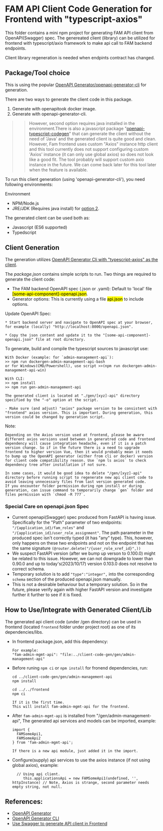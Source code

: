 # FAM API Client Code Generation for Frontend with "typescript-axios"

This folder contains a mini npm project for generating FAM API client from OpenAPI(Swagger) spec. The genereated client (library) can be utilized for frontend with typescript/axio framework to make api call to FAM backend endpoints.

Client library regeneration is needed when endpints contract has changed.

## Package/Tool choice
This is using the popular [OpenAPI Generator/openapi-generator-cli](https://openapi-generator.tech/docs/installation) for generation.

There are two ways to generate the client code in this package.
1. Generate with openapitook docker image.
2. Generate with openapi-generator-cli.
>> However, second option requires java installed in the environment.There is also a javascript package "[openapi-typescript-codegen](https://www.npmjs.com/package/openapi-typescript-codegen)" that can generate the client without the need of 'Java' and the generated client is quite good and clean. However, Fam frontend uses custom "Axios" instance http client and this tool currently does not support configuring custom 'Axios' instance (it can only use global axios) so does not look like a good fit. The tool probably will support custom axio instance in the future. We can come back later for this tool later when the feature is available.

To run this client generation (using 'openapi-generator-cli'), you need following environments:

Environment
* NPM/Node.js
* JRE/JDK (Requires java install) for <ins>option 2</ins>.

The generated client can be used both as:
* Javascript (ES6 supported)
* Typedscript

## Client Generation

The generation utilizes [OpenAPI Generator Cli with "typescript-axios" as the client](https://openapi-generator.tech/docs/generators/typescript-axios).

The *package.json* contains simple scripts to run.
Two things are required to generate the client code:
* The FAM backend OpenAPI spec (.json or .yaml): Default to 'local' file <mark>[some-api-component]-openapi.json</mark>.
* Generator options: This is currently using a file <mark>api.json</mark> to include options.

Update OpenAPI Spec:
```
* Start backend server and navigate to OpenAPI spec at your browser, for example (locally) "http://localhost:8000/openapi.json".

* Copy the json content and update it to the "[some-api-component]-openapi.json" file at root directory.
```

To generate, build and compile the typescript sources to javascript use:
```
With Docker (example: for `admin-management-api`):
>> npm run dockergen-admin-management-api-bash
or for Windows(CMD/Powershell), use script >>(npm run dockergen-admin-management-api-win)

With CLI:
>> npm install
>> npm run gen-admin-management-api

The generated client is located at "./gen/[xyz]-api" directory specified by the "-o" option at the script.

- Make sure (and adjust) "axios" package version to be consistent with "frontend" axios version. This is important. During generation, this version could be changed by generation script.
```

Note:

```
Depending on the Axios version used at frontend, please be aware different axios versions used between in generatred code and frontend dependency will cause integration headache, even if it is a patch version change. So if in the future there is a need to upgrade frontend to higher version Vue, then it would probably mean it needs to bump up the OpenAPI generator (either from cli or docker) version for client code compatibility reason. Use `npm ls axios` to check dependency tree after installation if not sure.
```

```
In some cases, it would be good idea to delete "/gen/[xyz]-api" directory before running script to regenerate new api client code to avoid leaving unnecessary files from last version generated code.
If you encounter folder permission during npm install or during generation, can issue command to temporarily change `gen` folder and files permission with `chmod -R 777`.
```
### Special Care on openapi.json Spec
* Current openapi(Swagger) spec produced from FastAPI is having issue. Specifically for the "Path" parameter of two endpoints: `"/{application_id}/fam_roles"` and `"/{application_id}/user_role_assignment"`. The path parameter in the produced spec isn't correctly typed (it has "any" type). This, however, only happens on these two endpoints and not on the endpoint that has the same signature `(@router.delete("/{user_role_xref_id}",))`
* We suspect FastAPI version (after we bump up verson to 0.100.0) might be related to this issue. However, we can not downgrade to lower than 0.90.0 and up to today's(2023/10/17) version 0.103.0 does not resolve to correct schema.
* Temporary solution is to add `"type":"integer",` into the corresponding `schema` section of the produced openapi.json manually.
* This is not a desirable behaviour but a temporary solution. So in the future, please verify again with higher FastAPI version and investigate further it further to see if it is fixed.

## How to Use/Integrate with Generated Client/Lib
The generated api client code (under /gen directory) can be used in frontend (located `frontend` folder under project root) as one of its dependencies/libs.

* In frontend package.json, add this dependency:
  ```
  For example:
  "fam-admin-mgmt-api": "file:../client-code-gen/gen/admin-management-api"
  ```

* Before runing `npm ci` or `npm install` for fronend dependencies, run:
  ```
  cd ../client-code-gen/gen/admin-management-api
  npm install

  cd ../../frontend
  npm ci

  If it is the first time.
  This will install fam-admin-mgmt-api for the frontend.
  ```


* After `fam-admin-mgmt-api` is installed from "/gen/admin-management-api", The generated api services and models can be imported, example:
  ```
  import {
    FAMSomeApi1,
    FAMSomeApi2
  } from 'fam-admin-mgmt-api';

  If there is a new api module, just added it in the import.
  ```

* Configure(supply) api services to use the axios instance (if not using global axios), example:
  ```
    // Using api client.
       this.applicationsApi = new FAMSomeApi1(undefined, '', httpInstance) // Note, Axios is strange, second parameter needs empty string, not null.
  ```

## References:
* [OpenAPI Generator](https://openapi-generator.tech/docs/installation)
* [OpenAPI Generator CLI](https://www.npmjs.com/package/@openapitools/openapi-generator-cli)
* [Use Swagger to generate API client in Frontend](https://medium.com/@suraj.kc/use-swagger-to-generate-api-client-in-frontend-60b7d65abf31)